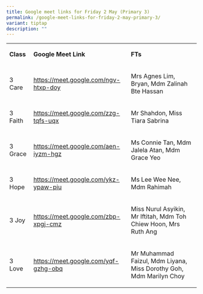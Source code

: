 ```yaml
---
title: Google meet links for Friday 2 May (Primary 3)
permalink: /google-meet-links-for-friday-2-may-primary-3/
variant: tiptap
description: ""
---
```

<table style="minWidth: 75px">
<colgroup>
<col>
<col>
<col>
</colgroup>
<tbody>
<tr>
<td rowspan="1" colspan="1">
<p><strong>Class</strong>
</p>
</td>
<td rowspan="1" colspan="1">
<p><strong>Google Meet Link</strong>
</p>
</td>
<td rowspan="1" colspan="1">
<p><strong>FTs</strong>
</p>
</td>
</tr>
<tr>
<td rowspan="1" colspan="1">
<p>3 Care</p>
</td>
<td rowspan="1" colspan="1">
<p><a href="https://meet.google.com/ngv-htxp-doy" rel="noopener noreferrer nofollow" target="_blank"><u>https://meet.google.com/ngv-htxp-doy</u></a>
</p>
</td>
<td rowspan="1" colspan="1">
<p>Mrs Agnes Lim, Bryan, Mdm Zalinah Bte Hassan</p>
</td>
</tr>
<tr>
<td rowspan="1" colspan="1">
<p>3 Faith</p>
</td>
<td rowspan="1" colspan="1">
<p><a href="https://meet.google.com/ngv-htxp-doy" rel="noopener noreferrer nofollow" target="_blank"><u>https://meet.google.com/zzg-tqfs-uqx</u></a>
</p>
</td>
<td rowspan="1" colspan="1">
<p>Mr Shahdon, Miss Tiara Sabrina</p>
</td>
</tr>
<tr>
<td rowspan="1" colspan="1">
<p>3 Grace</p>
</td>
<td rowspan="1" colspan="1">
<p><a href="https://meet.google.com/ngv-htxp-doy" rel="noopener noreferrer nofollow" target="_blank"><u>https://meet.google.com/aen-iyzm-hgz</u></a>
</p>
</td>
<td rowspan="1" colspan="1">
<p>Ms Connie Tan, Mdm Jalela Atan, Mdm Grace Yeo</p>
</td>
</tr>
<tr>
<td rowspan="1" colspan="1">
<p>3 Hope</p>
</td>
<td rowspan="1" colspan="1">
<p><a href="https://meet.google.com/ngv-htxp-doy" rel="noopener noreferrer nofollow" target="_blank"><u>https://meet.google.com/ykz-ypaw-piu</u></a>
</p>
</td>
<td rowspan="1" colspan="1">
<p>Ms Lee Wee Nee, Mdm Rahimah</p>
</td>
</tr>
<tr>
<td rowspan="1" colspan="1">
<p>3 Joy</p>
</td>
<td rowspan="1" colspan="1">
<p><a href="https://meet.google.com/ngv-htxp-doy" rel="noopener noreferrer nofollow" target="_blank"><u>https://meet.google.com/zbp-xpgj-cmz</u></a>
</p>
</td>
<td rowspan="1" colspan="1">
<p>Miss Nurul Asyikin, Mr Iftitah, Mdm Toh Chiew Hoon, Mrs Ruth Ang</p>
</td>
</tr>
<tr>
<td rowspan="1" colspan="1">
<p>3 Love</p>
</td>
<td rowspan="1" colspan="1">
<p><a href="https://meet.google.com/ngv-htxp-doy" rel="noopener noreferrer nofollow" target="_blank"><u>https://meet.google.com/yqf-gzhg-obq</u></a>
</p>
</td>
<td rowspan="1" colspan="1">
<p>Mr Muhammad Faizul, Mdm Liyana, Miss Dorothy Goh, Mdm Marilyn Choy</p>
</td>
</tr>
</tbody>
</table>
<p></p>